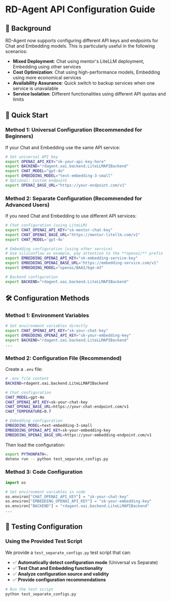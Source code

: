 # RD-Agent API Configuration Guide

## 📖 Background

RD-Agent now supports configuring different API keys and endpoints for Chat and Embedding models. This is particularly useful in the following scenarios:

- **Mixed Deployment**: Chat using mentor's LiteLLM deployment, Embedding using other services
- **Cost Optimization**: Chat using high-performance models, Embedding using more economical services
- **Availability Assurance**: Quick switch to backup services when one service is unavailable
- **Service Isolation**: Different functionalities using different API quotas and limits

## 🚀 Quick Start

### Method 1: Universal Configuration (Recommended for Beginners)

If your Chat and Embedding use the same API service:

```bash
# Set universal API key
export OPENAI_API_KEY="sk-your-api-key-here"
export BACKEND="rdagent.oai.backend.LiteLLMAPIBackend"
export CHAT_MODEL="gpt-4o"
export EMBEDDING_MODEL="text-embedding-3-small"
# Optional: Custom endpoint
export OPENAI_BASE_URL="https://your-endpoint.com/v1"
```

### Method 2: Separate Configuration (Recommended for Advanced Users)

If you need Chat and Embedding to use different API services:

```bash
# Chat configuration (using LiteLLM)
export CHAT_OPENAI_API_KEY="sk-mentor-chat-key"
export CHAT_OPENAI_BASE_URL="https://mentor-litellm.com/v1"
export CHAT_MODEL='gpt-4o'

# Embedding configuration (using other service)
# Use siliconflow as example, pay attention to the **openai/** prefix
export EMBEDDING_OPENAI_API_KEY="sk-embedding-service-key"
export EMBEDDING_OPENAI_BASE_URL="https://embedding-service.com/v1"
export EMBEDDING_MODEL="openai/BAAI/bge-m3"

# Backend configuration
export BACKEND="rdagent.oai.backend.LiteLLMAPIBackend"
```

## 🛠️ Configuration Methods

### Method 1: Environment Variables

```bash
# Set environment variables directly
export CHAT_OPENAI_API_KEY="sk-your-chat-key"
export EMBEDDING_OPENAI_API_KEY="sk-your-embedding-key"
export BACKEND="rdagent.oai.backend.LiteLLMAPIBackend"
...
```

### Method 2: Configuration File (Recommended)

Create a `.env` file:

```bash
# .env file content
BACKEND=rdagent.oai.backend.LiteLLMAPIBackend

# Chat configuration
CHAT_MODEL=gpt-4o
CHAT_OPENAI_API_KEY=sk-your-chat-key
CHAT_OPENAI_BASE_URL=https://your-chat-endpoint.com/v1
CHAT_TEMPERATURE=0.7

# Embedding configuration
EMBEDDING_MODEL=text-embedding-3-small
EMBEDDING_OPENAI_API_KEY=sk-your-embedding-key
EMBEDDING_OPENAI_BASE_URL=https://your-embedding-endpoint.com/v1
```

Then load the configuration:

```bash
export PYTHONPATH=.
dotenv run -- python test_separate_configs.py
```

### Method 3: Code Configuration

```python
import os

# Set environment variables in code
os.environ["CHAT_OPENAI_API_KEY"] = "sk-your-chat-key"
os.environ["EMBEDDING_OPENAI_API_KEY"] = "sk-your-embedding-key"
os.environ["BACKEND"] = "rdagent.oai.backend.LiteLLMAPIBackend"
...
```

## 🧪 Testing Configuration

### Using the Provided Test Script

We provide a `test_separate_configs.py` test script that can:

- ✅ **Automatically detect configuration mode** (Universal vs Separate)
- ✅ **Test Chat and Embedding functionality**
- ✅ **Analyze configuration source and validity**
- ✅ **Provide configuration recommendations**

```bash
# Run the test script
python test_separate_configs.py
```
